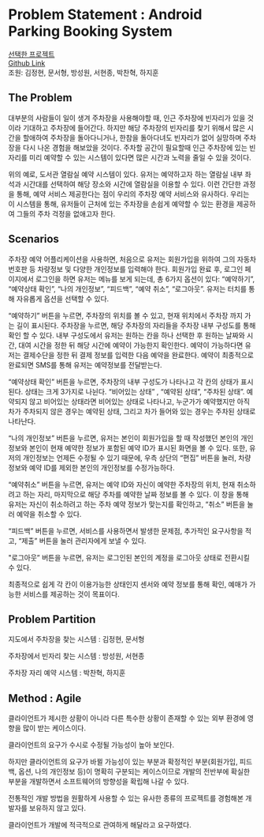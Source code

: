 # Problem Statement : Android Parking Booking System  
[선택한 프로젝트](https://nevonprojects.com/android-based-parking-booking-system/)  
[Github Link](https://github.com/ch33233/SWE-Parking_Booking)  
조원: 김정현, 문서형, 방성원, 서현종, 박찬혁, 하지훈


## The Problem

대부분의 사람들이 일이 생겨 주차장을 사용해야할 때, 인근 주차장에 빈자리가 있을 것이라 기대하고 주차장에 들어간다. 하지만 해당 주차장의 빈자리를 찾기 위해서 많은 시간을 할애하여 주차장을 돌아다니거나, 한참을 돌아다녀도 빈자리가 없어 실망하며 주차장을 다시 나온 경험을 해보았을 것이다. 주차할 공간이 필요할때 인근 주차장에 있는 빈자리를 미리 예약할 수 있는 시스템이 있다면 많은 시간과 노력을 줄일 수 있을 것이다. 

위의 예로, 도서관 열람실 예약 시스템이 있다. 유저는 예약하고자 하는 열람실 내부 좌석과 시간대를 선택하여 해당 장소와 시간에 열람실을 이용할 수 있다. 이런 간단한 과정을 통해, 예약 서비스 제공한다는 점이 우리의 주차장 예약 서비스와 유사하다. 우리는 이 시스템을 통해, 유저들이 근처에 있는 주차장을 손쉽게 예약할 수 있는 환경을 제공하여 그들의 주차 걱정을 없애고자 한다.



## Scenarios

주차장 예약 어플리케이션을 사용하면, 처음으로 유저는 회원가입을 위하여 그의 자동차 번호판 등 차량정보 및 다양한 개인정보를 입력해야 한다. 회원가입 완료 후, 로그인 페이지에서 로그인을 하면 유저는 메뉴를 보게 되는데, 총 6가지 옵션이 있다: “예약하기”, “예약상태 확인”, “나의 개인정보”, “피드백”, “예약 취소”, “로그아웃”. 유저는 터치를 통해 자유롭게 옵션을 선택할 수 있다. 

“예약하기” 버튼을 누르면, 주차장의 위치를 볼 수 있고, 현재 위치에서 주차장 까지 가는 길이 표시된다. 주차장을 누르면, 해당 주차장의 자리들을 주차장 내부 구성도를 통해 확인 할 수 있다. 내부 구성도에서 유저는 원하는 칸을 하나 선택한 후 원하는 날짜와 시간, 대여 시간을 정한 뒤 해당 시간에 예약이 가능한지 확인한다. 예약이 가능하다면 유저는 결제수단을 정한 뒤 결제 정보를 입력한 다음 예약을 완료한다. 예약이 최종적으로 완료되면 SMS를 통해 유저는 예약정보를 전달받는다. 

“예약상태 확인” 버튼을 누르면, 주차장의 내부 구성도가 나타나고 각 칸의 상태가 표시된다. 상태는 크게 3가지로 나뉜다. “비어있는 상태” , “예약된 상태”,  “주차된 상태”. 예약되지 않고 비어있는 상태라면 비어있는 상태로 나타나고, 누군가가 예약했지만 아직 차가 주차되지 않은 경우는 예약된 상태, 그리고 차가 들어와 있는 경우는 주차된 상태로 나타난다.

“나의 개인정보” 버튼을 누르면, 유저는 본인이 회원가입을 할 때 작성했던 본인의 개인정보와 본인이 현재 예약한 정보가 포함된 예약 ID가 표시된 화면을 볼 수 있다. 또한, 유저의 개인정보는 언제든 수정될 수 있기 때문에, 우측 상단의 “편집” 버튼을 눌러, 차량정보와 예약 ID를 제외한 본인의 개인정보를 수정가능하다.

“예약취소” 버튼을 누르면, 유저는 예약 ID와 자신이 예약한 주차장의 위치, 현재 취소하려고 하는 자리, 마지막으로 해당 주차를 예약한 날짜 정보를 볼 수 있다. 이 창을 통해 유저는 자신이 취소하려고 하는 주차 예약 정보가 맞는지를 확인하고, “취소” 버튼을 눌러 예약을 취소할 수 있다.

“피드백” 버튼을 누르면, 서비스를 사용하면서 발생한 문제점, 추가적인 요구사항을 적고, “제출” 버튼을 눌러 관리자에게 보낼 수 있다.

"로그아웃” 버튼을 누르면, 유저는 로그인된 본인의 계정을 로그아웃 상태로 전환시킬 수 있다. 

최종적으로 쉽게 각 칸이 이용가능한 상태인지 센서와 예약 정보를 통해 확인, 예매가 가능한 서비스를 제공하는 것이 목표이다. 


## Problem Partition

지도에서 주차장을 찾는 시스템
: 김정현, 문서형

주차장에서 빈자리 찾는 시스템
: 방성원, 서현종 

주차장 자리 예약 시스템
: 박찬혁, 하지훈

## Method : Agile

클라이언트가 제시한 상황이 아니라 다른 특수한 상황이 존재할 수 있는 외부 환경에 영향을 많이 받는 케이스이다.

클라이언트의 요구가 수시로 수정될 가능성이 높아 보인다.

하지만 클라이언트의 요구가 바뀔 가능성이 있는 부분과 확정적인 부분(회원가입, 피드백, 옵션, 나의 개인정보 등)이 명확히 구분되는 케이스이므로 개발의 전반부에 확실한 부분을 개발하면서 소프트웨어의 방향성을 확립해 나갈 수 있다.

 전통적인 개발 방법을 원활하게 사용할 수 있는 유사한 종류의 프로젝트를 경험해본 개발자를 보유하지 않고 있다.

클라이언트가 개발에 적극적으로 관여하게 해달라고 요구하였다.

